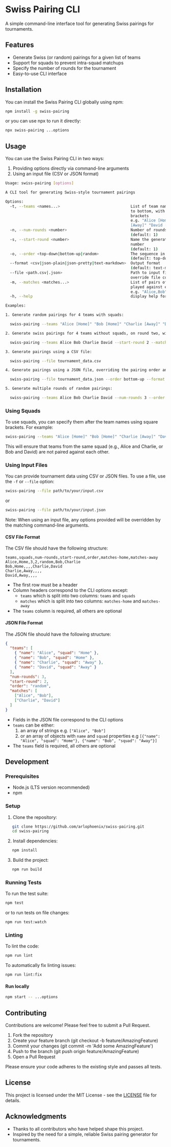 # Swiss Pairing CLI

A simple command-line interface tool for generating Swiss pairings for tournaments.

## Features

- Generate Swiss (or random) pairings for a given list of teams
- Support for squads to prevent intra-squad matchups
- Specify the number of rounds for the tournament
- Easy-to-use CLI interface

## Installation

You can install the Swiss Pairing CLI globally using npm:

```bash
npm install -g swiss-pairing
```

or you can use npx to run it directly:

```bash
npx swiss-pairing ...options
```

## Usage

You can use the Swiss Pairing CLI in two ways:

1. Providing options directly via command-line arguments
2. Using an input file (CSV or JSON format)

<!-- CLI_USAGE_START -->

```bash
Usage: swiss-pairing [options]

A CLI tool for generating Swiss-style tournament pairings

Options:
  -t, --teams <names...>                               List of team names in order from top standing
                                                       to bottom, with optional squad in square
                                                       brackets
                                                       e.g. "Alice [Home]" "Bob [Home]" "Charlie
                                                       [Away]" "David [Away]"
  -n, --num-rounds <number>                            Number of rounds to generate
                                                       (default: 1)
  -s, --start-round <number>                           Name the generated rounds starting with this
                                                       number
                                                       (default: 1)
  -o, --order <top-down|bottom-up|random>              The sequence in which teams should be paired
                                                       (default: top-down)
  --format <csv|json-plain|json-pretty|text-markdown>  Output format
                                                       (default: text-markdown)
  --file <path.csv|.json>                              Path to input file. Options provided via cli
                                                       override file contents
  -m, --matches <matches...>                           List of pairs of team names that have already
                                                       played against each other
                                                       e.g. "Alice,Bob" "Charlie,David"
  -h, --help                                           display help for command

Examples:

1. Generate random pairings for 4 teams with squads:

  swiss-pairing --teams "Alice [Home]" "Bob [Home]" "Charlie [Away]" "David [Away]" --order random

2. Generate swiss pairings for 4 teams without squads, on round two, with round one matches already played:

  swiss-pairing --teams Alice Bob Charlie David --start-round 2 --matches "Alice,Bob" "Charlie,David"

3. Generate pairings using a CSV file:

  swiss-pairing --file tournament_data.csv

4. Generate pairings using a JSON file, overriding the pairing order and the output format:

  swiss-pairing --file tournament_data.json --order bottom-up --format json-pretty

5. Generate multiple rounds of random pairings:

  swiss-pairing --teams Alice Bob Charlie David --num-rounds 3 --order random
```

<!-- CLI_USAGE_END -->

### Using Squads

To use squads, you can specify them after the team names using square brackets. For example:

```bash
swiss-pairing --teams "Alice [Home]" "Bob [Home]" "Charlie [Away]" "David [Away]"
```

This will ensure that teams from the same squad (e.g., Alice and Charlie, or Bob and David) are not paired against each other.

### Using Input Files

You can provide tournament data using CSV or JSON files. To use a file, use the `-f` or `--file` option:

```bash
swiss-pairing --file path/to/your/input.csv
```

or

```bash
swiss-pairing --file path/to/your/input.json
```

Note: When using an input file, any options provided will be overridden by the matching command-line arguments.

#### CSV File Format

The CSV file should have the following structure:

```csv
teams,squads,num-rounds,start-round,order,matches-home,matches-away
Alice,Home,3,2,random,Bob,Charlie
Bob,Home,,,,Charlie,David
Charlie,Away,,,,
David,Away,,,,
```

- The first row must be a header
- Column headers correspond to the CLI options except:
  - `teams` which is split into two columns: `teams` and `squads`
  - `matches` which is split into two columns: `matches-home` and `matches-away`
- The `teams` column is required, all others are optional

#### JSON File Format

The JSON file should have the following structure:

```json
{
  "teams": [
    { "name": "Alice", "squad": "Home" },
    { "name": "Bob", "squad": "Home" },
    { "name": "Charlie", "squad": "Away" },
    { "name": "David", "squad": "Away" }
  ],
  "num-rounds": 3,
  "start-round": 2,
  "order": "random",
  "matches": [
    ["Alice", "Bob"],
    ["Charlie", "David"]
  ]
}
```

- Fields in the JSON file correspond to the CLI options
- `teams` can be either:
  1. an array of strings e.g. `["Alice", "Bob"]`
  2. or an array of objects with `name` and `squad` properties e.g `[{"name": "Alice", "squad": "Home"}, {"name": "Bob", "squad": "Away"}]`
- The `teams` field is required, all others are optional

## Development

### Prerequisites

- Node.js (LTS version recommended)
- npm

### Setup

1. Clone the repository:

```bash
   git clone https://github.com/arlophoenix/swiss-pairing.git
   cd swiss-pairing
```

2. Install dependencies:

```bash
   npm install
```

3. Build the project:

```bash
   npm run build
```

### Running Tests

To run the test suite:

```bash
npm test
```

or to run tests on file changes:

```bash
npm run test:watch
```

### Linting

To lint the code:

```bash
npm run lint
```

To automatically fix linting issues:

```bash
npm run lint:fix
```

#### Run locally

```bash
npm start -- ...options
```

## Contributing

Contributions are welcome! Please feel free to submit a Pull Request.

1. Fork the repository
2. Create your feature branch (git checkout -b feature/AmazingFeature)
3. Commit your changes (git commit -m 'Add some AmazingFeature')
4. Push to the branch (git push origin feature/AmazingFeature)
5. Open a Pull Request

Please ensure your code adheres to the existing style and passes all tests.

## License

This project is licensed under the MIT License - see the [LICENSE](LICENSE.md) file for details.

## Acknowledgments

- Thanks to all contributors who have helped shape this project.
- Inspired by the need for a simple, reliable Swiss pairing generator for tournaments.
